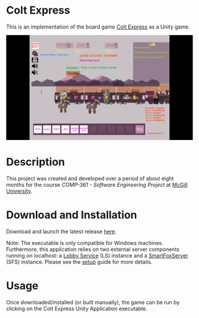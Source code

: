 # Colt Express
This is an implementation of the board game [Colt Express](https://www.ludonaute.fr/portfolio/colt-express/?lang=en) as a Unity game.

![Game image](images/gameplay.png)

# Description
This project was created and developed over a period of about eight months for the course *COMP-361 - Software Engineering Project* at [McGill University](https://www.mcgill.ca/).

# Download and Installation
Download and launch the latest release [here](https://github.com/a-a-lohn/colt-express/releases/download/v1.0/ColtExpress.Setup.Windows.x86.-.64.exe).

Note: The executable is only compatible for Windows machines. Furthermore, this application relies on two external server components running on localhost: a [Lobby Service](https://github.com/kartoffelquadrat/LobbyService) (LS) instance and a [SmartFoxServer](https://www.smartfoxserver.com/) (SFS) instance. Please see the [setup](setup.md) guide for more details.

# Usage
Once downloaded/installed (or built manually), the game can be run by clicking on the Colt Express Unity Application executable.
